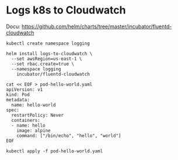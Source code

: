 # Logs k8s to Cloudwatch

Docu: https://github.com/helm/charts/tree/master/incubator/fluentd-cloudwatch

```
kubectl create namespace logging
```
```
helm install logs-to-cloudwatch \
  --set awsRegion=us-east-1 \
  --set rbac.create=true \
  --namespace logging
    incubator/fluentd-cloudwatch
```

```
cat << EOF > pod-hello-world.yaml
apiVersion: v1
kind: Pod
metadata:
  name: hello-world
spec: 
  restartPolicy: Never
  containers:
  - name: hello
    image: alpine
    command: ["/bin/echo", "hello", "world"]
EOF

kubectl apply -f pod-hello-world.yaml
```

